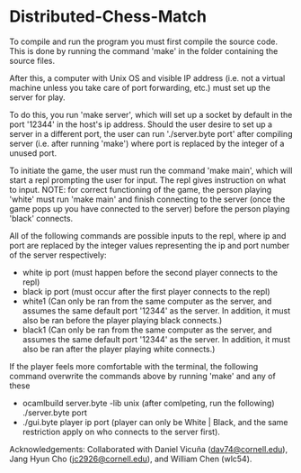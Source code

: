 # Distributed-Chess-Match

To compile and run the program you must first compile the source code. 
This is done by running the command 'make' in the folder containing the source files. 

After this, a computer with Unix OS and visible IP address 
(i.e. not a virtual machine unless you take care of port forwarding, etc.)
must set up the server for play. 

To do this, you run 'make server', which will set up a socket by default in the port '12344' in the host's ip address. 
Should the user desire to set up a server in a different port, 
the user can run './server.byte port' after compiling server (i.e. after running 'make') where port is replaced by the integer of a unused port.

To initiate the game, the user must run the command 'make main', which will start a repl prompting the user for input. The repl gives instruction on what to input. NOTE: for correct functioning of the game, the person playing 'white' must run 'make main' and finish connecting to the server (once the game pops up you have connected to the server) before the person playing 'black' connects.

All of the following commands are possible inputs to the repl, where ip and port are replaced by the integer values representing the ip and port number of the server respectively:
- white ip port (must happen before the second player connects to the repl)
- black ip port (must occur after the first player connects to the repl)
- white1 (Can only be ran from the same computer as the server, and assumes the same default port 	'12344' as the server. In addition, it must also be ran before the player playing black 		connects.)
- black1 (Can only be ran from the same computer as the server, and assumes the same default port 	  '12344' as the server. In addition, it must also be ran after the player playing white 		connects.)

If the player feels more comfortable with the terminal, the following command overwrite the commands above by running 'make' and any of these
- ocamlbuild server.byte -lib unix (after comlpeting, run the following) ./server.byte port
- ./gui.byte player ip port (player can only be White | Black, and the same restriction apply on who 	connects to the server first).

Acknowledgements:
Collaborated with Daniel Vicuña (dav74@cornell.edu), Jang Hyun Cho (jc2926@cornell.edu), and William Chen (wlc54).

